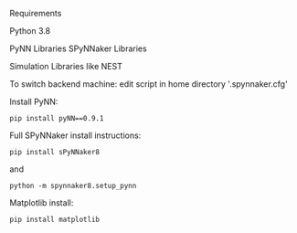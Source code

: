Requirements

Python 3.8

PyNN Libraries
SPyNNaker Libraries

Simulation Libraries like NEST

To switch backend machine: edit script in home directory '.spynnaker.cfg'

Install PyNN:
```
pip install pyNN==0.9.1
```
Full SPyNNaker install instructions:
```
pip install sPyNNaker8
```
and
```
python -m spynnaker8.setup_pynn
```

Matplotlib install:
```
pip install matplotlib
```